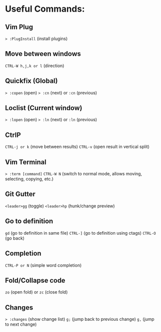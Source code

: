 # Useful Commands:

## Vim Plug
`> :PlugInstall` (install plugins)

## Move between windows
`CTRL-W h,j,k or l` (direction)

## Quickfix (Global)
`> :copen` (open)
`> :cn` (next) or `:cn` (previous)

## Loclist (Current window)
`> :lopen` (open)
`> :ln` (next) or `:ln` (previous)

## CtrlP
`CTRL-j or k` (move between results)
`CTRL-v` (open result in vertical split)

## Vim Terminal
`> :term [command]`
`CTRL-W N` (switch to normal mode, allows moving, selecting, copying, etc.)

## Git Gutter
`<leader>gg` (toggle)
`<leader>hp` (hunk/change preview)

## Go to definition
`gd` (go to definition in same file)
`CTRL-]` (go to definition using ctags)
`CTRL-O` (go back)

## Completion
`CTRL-P or N` (simple word completion)

## Fold/Collapse code
`zo` (open fold) or `zc` (close fold)

## Changes
`> :changes` (show change list)
`g;` (jump back to previous change)
`g,` (jump to next change)
